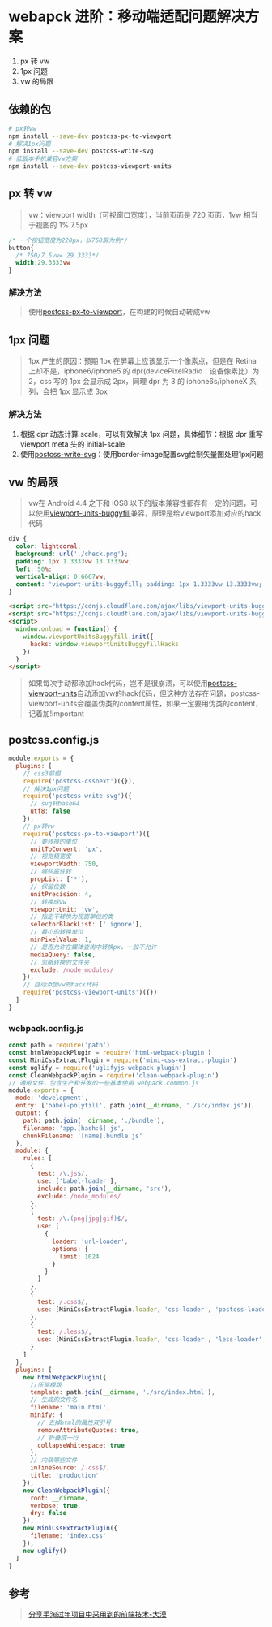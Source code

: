 # webapck 进阶：移动端适配问题解决方案

1. px 转 vw
2. 1px 问题
3. vw 的局限

## 依赖的包

```bash
# px转vw
npm install --save-dev postcss-px-to-viewport
# 解决1px问题
npm install --save-dev postcss-write-svg
# 低版本手机兼容vw方案
npm install --save-dev postcss-viewport-units
```

## px 转 vw

> vw：viewport width（可视窗口宽度），当前页面是 720 页面，1vw 相当于视图的 1% 7.5px

```css
/* 一个按钮宽度为220px，以750屏为例*/
button{
  /* 750/7.5vw= 29.3333*/
  width:29.3333vw
}
```

### 解决方法

> 使用[postcss-px-to-viewport](https://github.com/evrone/postcss-px-to-viewport)，在构建的时候自动转成vw

## 1px 问题

> 1px 产生的原因：预期 1px 在屏幕上应该显示一个像素点，但是在 Retina 上却不是，iphone6/iphone5 的 dpr(devicePixelRadio：设备像素比）为 2，css 写的 1px 会显示成 2px，同理 dpr 为 3 的 iphone6s/iphoneX 系列，会把 1px 显示成 3px

### 解决方法

1. 根据 dpr 动态计算 scale，可以有效解决 1px 问题，具体细节：根据 dpr 重写 viewport meta 头的 initial-scale
2. 使用[postcss-write-svg](https://github.com/jonathantneal/postcss-write-svg)：使用border-image配置svg绘制矢量图处理1px问题

## vw 的局限

> vw在 Android 4.4 之下和 iOS8 以下的版本兼容性都存有一定的问题，可以使用[viewport-units-buggyfill](https://github.com/rodneyrehm/viewport-units-buggyfill)兼容，原理是给viewport添加对应的hack代码

```css
div {
  color: lightcoral;
  background: url('./check.png');
  padding: 1px 1.3333vw 13.3333vw;
  left: 50%;
  vertical-align: 0.6667vw;
  content: 'viewport-units-buggyfill; padding: 1px 1.3333vw 13.3333vw; vertical-align: 0.6667vw';
}
```

```html
<script src="https://cdnjs.cloudflare.com/ajax/libs/viewport-units-buggyfill/0.6.2/viewport-units-buggyfill.hacks.min.js"></script>
<script src="https://cdnjs.cloudflare.com/ajax/libs/viewport-units-buggyfill/0.6.2/viewport-units-buggyfill.min.js"></script>
<script>
  window.onload = function() {
    window.viewportUnitsBuggyfill.init({
      hacks: window.viewportUnitsBuggyfillHacks
    })
  }
</script>
```

> 如果每次手动都添加hack代码，岂不是很崩溃，可以使用[postcss-viewport-units](https://github.com/springuper/postcss-viewport-units)自动添加vw的hack代码，但这种方法存在问题，postcss-viewport-units会覆盖伪类的content属性，如果一定要用伪类的content，记着加!important

## postcss.config.js

```js
module.exports = {
  plugins: [
    // css3前缀
    require('postcss-cssnext')({}),
    // 解决1px问题
    require('postcss-write-svg')({
      // svg转base64
      utf8: false
    }),
    // px转vw
    require('postcss-px-to-viewport')({
      // 要转换的单位
      unitToConvert: 'px',
      // 视觉稿宽度
      viewportWidth: 750,
      // 哪些属性转
      propList: ['*'],
      // 保留位数
      unitPrecision: 4,
      // 转换成vw
      viewportUnit: 'vw',
      // 指定不转换为视窗单位的类
      selectorBlackList: ['.ignore'],
      // 最小的转换单位
      minPixelValue: 1,
      // 是否允许在媒体查询中转换px，一般不允许
      mediaQuery: false,
      // 忽略转换的文件夹
      exclude: /node_modules/
    }),
    // 自动添加vw的hack代码
    require('postcss-viewport-units')({})
  ]
}
```

### webpack.config.js

```js
const path = require('path')
const htmlWebpackPlugin = require('html-webpack-plugin')
const MiniCssExtractPlugin = require('mini-css-extract-plugin')
const uglify = require('uglifyjs-webpack-plugin')
const CleanWebpackPlugin = require('clean-webpack-plugin')
// 通用文件，包含生产和开发的一些基本使用 webpack.common.js
module.exports = {
  mode: 'development',
  entry: ['babel-polyfill', path.join(__dirname, './src/index.js')],
  output: {
    path: path.join(__dirname, './bundle'),
    filename: 'app.[hash:6].js',
    chunkFilename: '[name].bundle.js'
  },
  module: {
    rules: [
      {
        test: /\.js$/,
        use: ['babel-loader'],
        include: path.join(__dirname, 'src'),
        exclude: /node_modules/
      },
      {
        test: /\.(png|jpg|gif)$/,
        use: [
          {
            loader: 'url-loader',
            options: {
              limit: 1024
            }
          }
        ]
      },
      {
        test: /.css$/,
        use: [MiniCssExtractPlugin.loader, 'css-loader', 'postcss-loader']
      },
      {
        test: /.less$/,
        use: [MiniCssExtractPlugin.loader, 'css-loader', 'less-loader', 'postcss-loader']
      }
    ]
  },
  plugins: [
    new htmlWebpackPlugin({
      //压缩模版
      template: path.join(__dirname, './src/index.html'),
      // 生成的文件名
      filename: 'main.html',
      minify: {
        // 去掉html的属性双引号
        removeAttributeQuotes: true,
        // 折叠成一行
        collapseWhitespace: true
      },
      // 内联哪些文件
      inlineSource: /.css$/,
      title: 'production'
    }),
    new CleanWebpackPlugin({
      root: __dirname,
      verbose: true,
      dry: false
    }),
    new MiniCssExtractPlugin({
      filename: 'index.css'
    }),
    new uglify()
  ]
}

```

## 参考

> [分享手淘过年项目中采用到的前端技术-大漠](https://www.itcodemonkey.com/article/2464.html)
